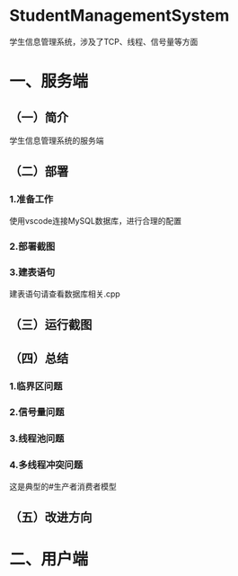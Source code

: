 # StudentManagementSystem

学生信息管理系统，涉及了TCP、线程、信号量等方面

# 一、服务端

## （一）简介

学生信息管理系统的服务端

## （二）部署

### 1.准备工作

使用vscode连接MySQL数据库，进行合理的配置

### 2.部署截图




### 3.建表语句

建表语句请查看数据库相关.cpp

## （三）运行截图


## （四）总结

### 1.临界区问题



### 2.信号量问题


### 3.线程池问题


### 4.多线程冲突问题

这是典型的#生产者消费者模型


## （五）改进方向



# 二、用户端









